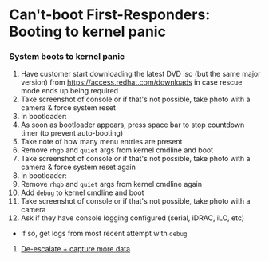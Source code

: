 # Can't-boot First-Responders: Booting to kernel panic

### System boots to kernel panic
1. Have customer start downloading the latest DVD iso (but the same major version) from https://access.redhat.com/downloads in case rescue mode ends up being required
1. Take screenshot of console or if that's not possible, take photo with a camera & force system reset
1. In bootloader:
  1. As soon as bootloader appears, press space bar to stop countdown timer (to prevent auto-booting)
  1. Take note of how many menu entries are present
  1. Remove `rhgb` and `quiet` args from kernel cmdline and boot
1. Take screenshot of console or if that's not possible, take photo with a camera & force system reset again
1. In bootloader:
  1. Remove `rhgb` and `quiet` args from kernel cmdline again
  1. Add `debug` to kernel cmdline and boot
1. Take screenshot of console or if that's not possible, take photo with a camera
1. Ask if they have console logging configured (serial, iDRAC, iLO, etc)
  - If so, get logs from most recent attempt with `debug`
1. [De-escalate + capture more data](de-escalate.md)